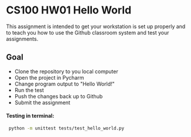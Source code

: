 # CS100 HW01 Hello World
This assignment is intended to get your workstation is set up properly and to teach you how to use the Github classroom system and test your assignments. 

## Goal
* Clone the repository to you local computer
* Open the project in Pycharm
* Change program output to "Hello World!"
* Run the test
* Push the changes back up to Github
* Submit the assignment

#### Testing in terminal:
```sh 
 python -m unittest tests/test_hello_world.py
``` 


